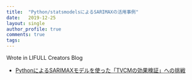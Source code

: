 ```yaml
---
title:  "Python/statsmodelsによるSARIMAXの活用事例"
date:   2019-12-25
layout: single
author_profile: true
comments: true
tags:
---
```


Wrote in LIFULL Creators Blog
- [PythonによるSARIMAXモデルを使った「TVCMの効果検証」への挑戦](https://www.lifull.blog/entry/2019/12/25/151030)
